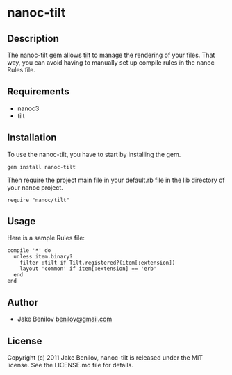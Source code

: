 # nanoc-tilt

## Description

The nanoc-tilt gem allows [tilt](https://github.com/rtomayko/tilt) to manage the rendering of your files. That way, you can avoid having to manually set up compile rules in the nanoc Rules file.

## Requirements

* nanoc3
* tilt

## Installation

To use the nanoc-tilt, you have to start by installing the gem.

    gem install nanoc-tilt

Then require the project main file in your default.rb file in the lib directory of your nanoc project.

    require "nanoc/tilt"

## Usage

Here is a sample Rules file:

    compile '*' do
      unless item.binary?
        filter :tilt if Tilt.registered?(item[:extension])
        layout 'common' if item[:extension] == 'erb'
      end
    end

## Author

* Jake Benilov <benilov@gmail.com>

## License

Copyright (c) 2011 Jake Benilov, nanoc-tilt is released under the MIT license.
See the LICENSE.md file for details.